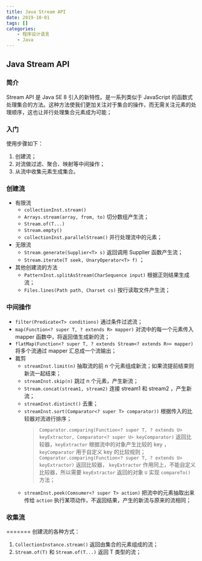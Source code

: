 ```yaml
---
title: Java Stream API
date: 2019-10-01
tags: []
categories:
	- 程序设计语言
	- Java
---
```


## Java Stream API

### 简介

Stream API 是 Java SE 8 引入的新特性。是一系列类似于 JavaScript 的函数式处理集合的方法。这种方法使我们更加关注对于集合的操作，而无需关注元素的处理顺序，这也让并行处理集合元素成为可能；

### 入门

使用步骤如下：

1. 创建流；
2. 对流做过滤、聚合、映射等中间操作；
3. 从流中收集元素生成集合。

### 创建流

- 有限流
  - `collectionInst.stream()`
  - `Arrays.stream(array, from, to)` 切分数组产生流；
  - `Stream.of(T...)`
  - `Stream.empty()`
  - `collectionInst.parallelStream()` 并行处理流中的元素；
- 无限流
  - `Stream.generate(Supplier<T> s)` 返回调用 Supplier 函数产生流；
  - `Stream.iterate(T seek, UnaryOperator<T> f)` ；
- 其他创建流的方法
  - `PatternInst.splitAsStream(CharSequence input)` 根据正则结果生成流；
  - `Files.lines(Path path, Charset cs)` 按行读取文件产生流；

### 中间操作

- `filter(Predicate<T> conditions)` 通过条件过滤流；
- `map(Function<? super T, ? extends R> mapper)` 对流中的每一个元素传入 mapper 函数中，将返回值生成新的流；
- `flatMap(Function<? super T, ? extends Stream<? extends R>> mapper)` 将多个流通过 mapper 汇总成一个流输出；
- 裁剪
  - `streamInst.limit(n)` 抽取流的前 n 个元素组成新流；如果流提前结束则新流一起结束；
  - `streamInst.skip(n)` 跳过 n 个元素，产生新流；
  - `Stream.concat(stream1, stream2)` 连接 stream1 和 stream2 ，产生新流；
  - `streamInst.distinct()` 去重；
  - `streamInst.sort(Comparator<? super T> comparator))` 根据传入的比较器对流进行排序；
    > `Comparator.comparing(Function<? super T, ? extends U> keyExtractor, Comparator<? super U> keyComparator)` 返回比较器，`keyExtractor` 根据流中的对象产生比较的 key ， `keyComparator` 用于自定义 key 的比较规则；
    > `Comparator.comparing(Function<? super T, ? extends U> keyExtractor)` 返回比较器， `keyExtractor` 作用同上，不能自定义比较器，所以需要 `keyExtractor` 返回的对象 `U` 实现 `compareTo()` 方法；
  - `streamInst.peek(Comsumer<? super T> action)` 把流中的元素抽取出来传给 `action` 执行某项动作，不返回结果，产生的新流与原来的流相同；

### 收集流

=======
创建流的各种方式：

1. `CollectionInstance.stream()` 返回由集合的元素组成的流；
2. `Stream.of(T)` 和 `Stream.of(T...)` 返回 T 类型的流；

